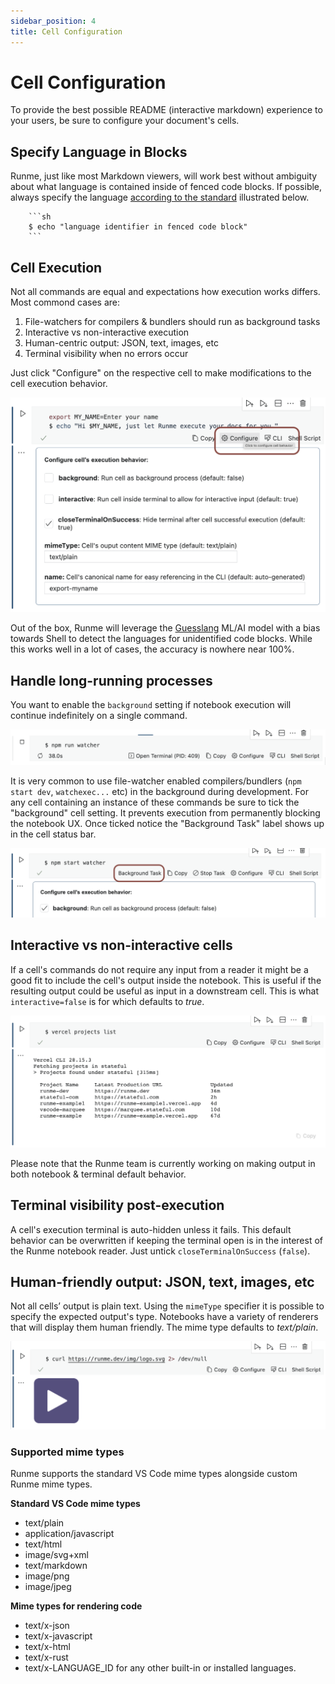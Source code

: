 ```yaml
---
sidebar_position: 4
title: Cell Configuration
---
```


# Cell Configuration

To provide the best possible README (interactive markdown) experience to your users, be sure to configure your document's cells.

## Specify Language in Blocks

Runme, just like most Markdown viewers, will work best without ambiguity about what language is contained inside of fenced code blocks. If possible, always specify the language [according to the standard](https://www.markdownguide.org/extended-syntax/#syntax-highlighting) illustrated below.

```
    ```sh
    $ echo "language identifier in fenced code block"
    ```
```

## Cell Execution

Not all commands are equal and expectations how execution works differs. Most commond cases are:

1. File-watchers for compilers & bundlers should run as background tasks
2. Interactive vs non-interactive execution
3. Human-centric output: JSON, text, images, etc
4. Terminal visibility when no errors occur

Just click "Configure" on the respective cell to make modifications to the cell execution behavior.

![Configure a Cell](../static/img/configure-cell.png)


Out of the box, Runme will leverage the [Guesslang](https://github.com/yoeo/guesslang) ML/AI model with a bias towards Shell to detect the languages for unidentified code blocks. While this works well in a lot of cases, the accuracy is nowhere near 100%.

## Handle long-running processes

You want to enable the `background` setting if notebook execution will continue indefinitely on a single command.

![long-running processes in vs code](../static/img/long-running-process.png)

It is very common to use file-watcher enabled compilers/bundlers (`npm start dev`, `watchexec...` etc) in the background during development. For any cell containing an instance of these commands be sure to tick the "background" cell setting. It prevents execution from permanently blocking the notebook UX. Once ticked notice the "Background Task" label shows up in the cell status bar.

![background task process in vs code](../static/img/background-task-process.png)

## Interactive vs non-interactive cells

If a cell's commands do not require any input from a reader it might be a good fit to include the cell's output inside the notebook. This is useful if the resulting output could be useful as input in a downstream cell. This is what `interactive=false` is for which defaults to *true*.

![interactive execution in vs code](../static/img/interactive-execution.png)

Please note that the Runme team is currently working on making output in both notebook & terminal default behavior.

## Terminal visibility post-execution

A cell's execution terminal is auto-hidden unless it fails. This default behavior can be overwritten if keeping the terminal open is in the interest of the Runme notebook reader. Just untick `closeTerminalOnSuccess` (`false`).

## Human-friendly output: JSON, text, images, etc

Not all cells’ output is plain text. Using the `mimeType` specifier it is possible to specify the expected output's type. Notebooks have a variety of renderers that will display them human friendly. The mime type defaults to *text/plain*.

![Human-centric output](../static/img/human-centric-output.png)

### Supported mime types

Runme supports the standard VS Code mime types alongside custom Runme mime types.

**Standard VS Code mime types**

* text/plain
* application/javascript
* text/html
* image/svg+xml
* text/markdown
* image/png
* image/jpeg

**Mime types for rendering code**

* text/x-json
* text/x-javascript
* text/x-html
* text/x-rust
* text/x-LANGUAGE_ID for any other built-in or installed languages.
